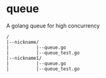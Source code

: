# queue
A golang queue for high concurrency

```
/ 
|--nickname/
|          |--queue.go
|          |--queue_test.go
|--nickname1/
|          |--queue.go
|          |--queue_test.go

```
